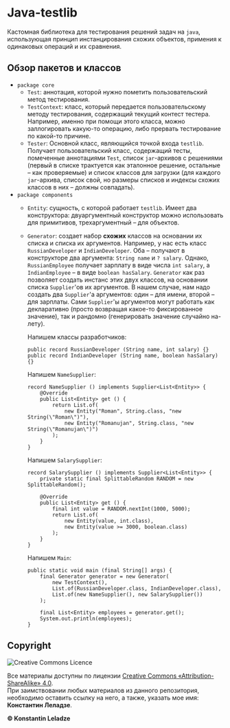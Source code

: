 # Java-testlib

Кастомная библиотека для тестирования решений задач на `java`, использующая принцип инстанцирования схожих объектов, примения к одинаковых операций и их сравнения.

## Обзор пакетов и классов
+ `package core`
  + `Test`: аннотация, которой нужно пометить пользовательский метод тестирования.
  + `TestContext`: класс, который передается пользовательскому методу тестирования, содержащий текущий контест тестера. Например, именно при помощи этого класса, можно заллогировать какую-то операцию, либо прервать тестирование по какой-то причине.
  + `Tester`: Основной класс, являющийся точкой входа `testlib`. Получает пользовательский класс, содержащий тесты, помеченные аннотациями `Test`, список `jar`-архивов с решениями (первый в списке трактуется как эталонное решение, остальные – как проверяемые) и список классов для загрузки (для каждого `jar`-архива, список свой, но размеры списков и индексы схожих классов в них – должны совпадать).
+ `package components`
  + `Entity`: сущность, с которой работает `testlib`. Имеет два конструктора: двуаргументный конструктор можно использовать для примитивов, трехаргументный – для объектов.
  + `Generator`: создает набор **схожих** классов на основании их списка и списка их аргументов.
     Например, у нас есть класс `RussianDeveloper` и `IndianDeveloper`. Оба – получают в конструкторе два аргумента: `String name` и `? salary`. Однако, `RussianEmployee` получает зарплату в виде числа `int salary`, а `IndianEmployee` – в виде `boolean hasSalary`. `Generator` как раз позволяет создать инстанс этих двух классов, на основании списка `Supplier`'ов их аргументов. В нашем случае, нам надо создать два `Supplier`'а аргументов: один – для имени, второй – для зарплаты. Сами `Supplier`'ы аргументов могут работать как декларативно (просто возвращая какое-то фиксированное значение), так и рандомно (генерировать значение случайно на-лету).
     
     Напишем классы разработчиков:
     ```java17
     public record RussianDeveloper (String name, int salary) {}
     public record IndianDeveloper (String name, boolean hasSalary) {}
     ```
     
     Напишем `NameSupplier`:
     ```
     record NameSupplier () implements Supplier<List<Entity>> {
         @Override
         public List<Entity> get () {
             return List.of(
                 new Entity("Roman", String.class, "new String(\"Roman\")"),
                 new Entity("Romanujan", String.class, "new String(\"Romanujan\")")
             );
         }
     }
     ```
     
     Напишем `SalarySupplier`:
     ```java17
     record SalarySupplier () implements Supplier<List<Entity>> {
         private static final SplittableRandom RANDOM = new SplittableRandom();

         @Override
         public List<Entity> get () {
             final int value = RANDOM.nextInt(1000, 5000);
             return List.of(
                 new Entity(value, int.class),
                 new Entity(value >= 3000, boolean.class)
             );
         }
     }
     ```
     
     Напишем `Main`:
     ```java17
     public static void main (final String[] args) {
         final Generator generator = new Generator(
             new TestContext(),
             List.of(RussianDeveloper.class, IndianDeveloper.class),
             List.of(new NameSupplier(), new SalarySupplier())
         );

         final List<Entity> employees = generator.get();
         System.out.println(employees);
     }
     ```

## Copyright

![Creative Commons Licence](https://i.creativecommons.org/l/by-sa/4.0/88x31.png)

Все материалы доступны по лицензии [Creative Commons «Attribution-ShareAlike» 4.0](http://creativecommons.org/licenses/by-sa/4.0/). \
При заимствовании любых материалов из данного репозитория, необходимо оставить ссылку на него, а также, указать мое имя: **Константин Леладзе**.

__© Konstantin Leladze__
